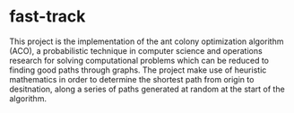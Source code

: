# fast-track
This project is the implementation of the ant colony optimization algorithm (ACO), a probabilistic technique in computer science and operations research for solving computational problems which can be reduced to finding good paths through graphs. The project make use of heuristic mathematics in order to determine the shortest path from origin to desitnation, along a series of paths generated at random at the start of the algorithm.
